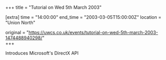 +++
title = "Tutorial on Wed 5th March 2003"

[extra]
time = "14:00:00"
end_time = "2003-03-05T15:00:00Z"
location = "Union North"

original = "https://uwcs.co.uk/events/tutorial-on-wed-5th-march-2003-1474488940298/"    
+++

Introduces Microsoft's DirectX API

